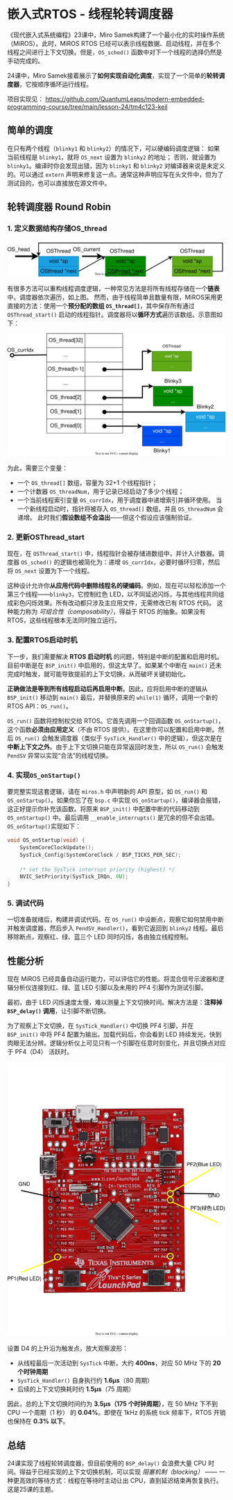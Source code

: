 # 嵌入式RTOS - 线程轮转调度器

《现代嵌入式系统编程》23课中，Miro Samek构建了一个最小化的实时操作系统（MiROS）。此时，MiROS RTOS 已经可以表示线程数据、启动线程，并在多个线程之间进行上下文切换。但是，`OS_sched()` 函数中对下一个线程的选择仍然是手动完成的。

24课中，Miro Samek接着展示了**如何实现自动化调度**，实现了一个简单的**轮转调度器**，它按顺序循环运行线程。

项目实现见：
https://github.com/QuantumLeaps/modern-embedded-programming-course/tree/main/lesson-24/tm4c123-keil

## 简单的调度
在只有两个线程（`blinky1` 和 `blinky2`）的情况下，可以硬编码调度逻辑：
如果当前线程是 `blinky1`，就将 `OS_next` 设置为 `blinky2` 的地址；
否则，就设置为 `blinky1`。编译时你会发现出错，因为 `blinky1` 和 `blinky2` 对编译器来说是未定义的。可以通过 `extern` 声明来修复这一点。通常这种声明应写在头文件中，但为了测试目的，也可以直接放在源文件中。

## 轮转调度器 Round Robin
### 1. 定义数据结构存储OS_thread
![sched_list](./images/os_sched_list.drawio.svg)

有很多方法可以重构线程调度逻辑，一种常见方法是将所有线程存储在一个**链表**中，调度器依次遍历，如上图。
然而，由于线程简单且数量有限，MiROS采用更直接的方法：使用一个**预分配的数组 `OS_thread[]`**，其中保存所有通过 `OSThread_start()` 启动的线程指针。调度器将以**循环方式**遍历该数组。示意图如下：

![sched_array](./images/os_sched_array.drawio.svg)

为此，需要三个变量：
- 一个 `OS_thread[]` 数组，容量为 32+1 个线程指针；
- 一个计数器 `OS_threadNum`，用于记录已经启动了多少个线程；
- 一个当前线程索引变量 `OS_currIdx`，用于调度器中递增索引并循环使用。
当一个新线程启动时，指针将被存入 `OS_thread[]` 数组，并且 `OS_threadNum` 会递增。
此时我们**假设数组不会溢出**——但这个假设应该强制验证。

### 2. 更新OSThread_start
现在，在 `OSThread_start()` 中，线程指针会被存储进数组中，并计入计数器。调度器 `OS_sched()` 的逻辑也被简化为：递增 `OS_currIdx`，必要时循环归零，然后将 `OS_next` 设置为下一个线程。

这种设计允许你**从应用代码中删除线程名的硬编码**。例如，现在可以轻松添加一个第三个线程——`blinky3`，它控制红色 LED，以不同延迟闪烁，与其他线程共同组成彩色闪烁效果。所有改动都只涉及主应用文件，无需修改已有 RTOS 代码。
这种能力称为 *可组合性（composability）*，得益于 RTOS 的抽象。如果没有 RTOS，这些线程根本无法同时独立运行。

### 3. 配置RTOS启动时机
下一步，我们需要解决 **RTOS 启动时机** 的问题，特别是中断的配置和启用时机。目前中断是在 `BSP_init()` 中启用的，但这太早了。如果某个中断在 `main()` 还未完成时触发，就可能导致提前的上下文切换，从而破坏关键初始化。

**正确做法是等到所有线程启动后再启用中断**。因此，应将启用中断的逻辑从 `BSP_init()` 移动到 `main()` 最后，并替换原来的 `while(1)` 循环，调用一个新的 RTOS API：`OS_run()`。

`OS_run()` 函数将控制权交给 RTOS。它首先调用一个回调函数 `OS_onStartup()`，这个函数**必须由应用定义**（不由 RTOS 提供）。在这里你可以配置和启用中断。然后 `OS_run()` 会触发调度器（类似于 `SysTick_Handler()` 中的逻辑），但这次是在**中断上下文之外**。由于上下文切换只能在异常返回时发生，所以 `OS_run()` 会触发 `PendSV` 异常以实现“合法”的线程切换。

### 4. 实现`OS_onStartup()`
要完整实现这套逻辑，请在 `miros.h` 中声明新的 API 原型，如 `OS_run()` 和 `OS_onStartup()`。如果你忘了在 `bsp.c` 中实现 `OS_onStartup()`，编译器会报错，这正好提示你补充该函数。将原来 `BSP_init()` 中配置中断的代码移动到 `OS_onStartup()` 中。最后调用 `__enable_interrupts()` 是冗余的但不会出错。
`OS_onStartup()`实现如下：
```c
void OS_onStartup(void) {
    SystemCoreClockUpdate();
    SysTick_Config(SystemCoreClock / BSP_TICKS_PER_SEC);

    /* set the SysTick interrupt priority (highest) */
    NVIC_SetPriority(SysTick_IRQn, 0U);
}
```
### 5. 调试代码
一切准备就绪后，构建并调试代码。在 `OS_run()` 中设断点，观察它如何禁用中断并触发调度器，然后步入 `PendSV_Handler()`，看到它返回到 `blinky2` 线程。最后移除断点，观察红、绿、蓝三个 LED 同时闪烁，各由独立线程控制。

## 性能分析

现在 MiROS 已经具备自动运行能力，可以评估它的性能。将混合信号示波器和逻辑分析仪连接到红、绿、蓝 LED 引脚以及未用的 PF4 引脚作为测试引脚。

最初，由于 LED 闪烁速度太慢，难以测量上下文切换时间。解决方法是：**注释掉 `BSP_delay()` 调用**，让引脚不断切换。

为了观察上下文切换，在 `SysTick_Handler()` 中切换 PF4 引脚，并在 `BSP_init()` 中将 PF4 配置为输出。加载代码后，你会看到 LED 持续发光，快到肉眼无法分辨。逻辑分析仪上可见只有一个引脚在任意时刻变化，并且切换点对应于 PF4（D4） 活跃时。

![sched_array](./images/os_sched_board.drawio.svg)

设置 D4 的上升沿为触发点，放大观察波形：

* 从线程最后一次活动到 `SysTick` 中断，大约 **400ns**，对应 50 MHz 下的 **20 个时钟周期**
* `SysTick_Handler()` 自身执行约 **1.6µs**（80 周期）
* 后续的上下文切换耗时约 **1.5µs**（75 周期）

因此，总的上下文切换时间约为 **3.5µs（175 个时钟周期）**，在 50 MHz 下不到 CPU 一个周期（1 秒） 的 **0.04%**。即使在 1kHz 的系统 tick 频率下，RTOS 开销也保持在 **0.3% 以下**。

## 总结
24课实现了线程轮转调度器，但目前使用的 `BSP_delay()` 会浪费大量 CPU 时间。得益于已经实现的上下文切换机制，可以实现 *阻塞机制（blocking）* —— 一种更高效的等待方式：线程在等待时主动让出 CPU，直到延迟结束再恢复执行。这是25课的主题。
